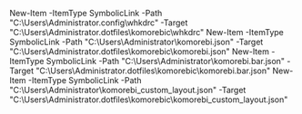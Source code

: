New-Item -ItemType SymbolicLink -Path "C:\Users\Administrator\.config\whkdrc" -Target "C:\Users\Administrator\.dotfiles\komorebic\whkdrc"
New-Item -ItemType SymbolicLink -Path "C:\Users\Administrator\komorebi.json" -Target "C:\Users\Administrator\.dotfiles\komorebic\komorebi.json"
New-Item -ItemType SymbolicLink -Path "C:\Users\Administrator\komorebi.bar.json" -Target "C:\Users\Administrator\.dotfiles\komorebic\komorebi.bar.json"
New-Item -ItemType SymbolicLink -Path "C:\Users\Administrator\komorebi_custom_layout.json" -Target "C:\Users\Administrator\.dotfiles\komorebic\komorebi_custom_layout.json"
